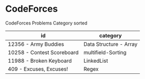 # CodeForces
CodeForces Problems Category sorted


| id  | category |
| ------------- | ------------- |
| 12356 - Army Buddies  | Data Structure - Array  |
| 10258 - Contest Scoreboard  | multifield-Sorting  |
| 11988 - Broken Keyboard   | LinkedList  |
| 409 - Excuses, Excuses!   | Regex  |
